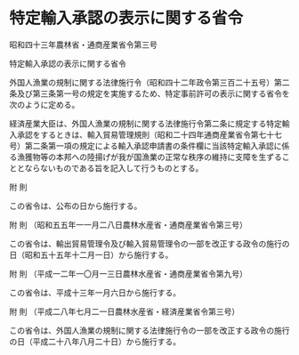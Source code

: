 # 特定輸入承認の表示に関する省令

昭和四十三年農林省・通商産業省令第三号

特定輸入承認の表示に関する省令

外国人漁業の規制に関する法律施行令（昭和四十二年政令第三百二十五号）第二条及び第三条第一号の規定を実施するため、特定事前許可の表示に関する省令を次のように定める。

経済産業大臣は、外国人漁業の規制に関する法律施行令第二条に規定する特定輸入承認をするときは、輸入貿易管理規則（昭和二十四年通商産業省令第七十七号）第二条第一項の規定による輸入承認申請書の条件欄に当該特定輸入承認に係る漁獲物等の本邦への陸揚げが我が国漁業の正常な秩序の維持に支障を生ずることとならないものである旨を記入して行うものとする。

附 則

この省令は、公布の日から施行する。

附 則 （昭和五五年一一月二八日農林水産省・通商産業省令第三号）

この省令は、輸出貿易管理令及び輸入貿易管理令の一部を改正する政令の施行の日（昭和五十五年十二月一日）から施行する。

附 則 （平成一二年一〇月一三日農林水産省・通商産業省令第九号）

この省令は、平成十三年一月六日から施行する。

附 則 （平成二八年七月二一日農林水産省・経済産業省令第三号）

この省令は、外国人漁業の規制に関する法律施行令の一部を改正する政令の施行の日（平成二十八年八月二十日）から施行する。
